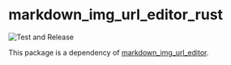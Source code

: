 # markdown_img_url_editor_rust

![Test and Release](https://github.com/yumetodo/markdown_img_url_editor_rust/workflows/Test%20and%20Release/badge.svg)

This package is a dependency of [markdown_img_url_editor](https://github.com/yumetodo/markdown_img_url_editor).
